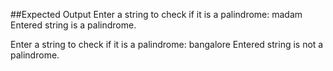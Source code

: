 ##Expected Output
Enter a string to check if it is a palindrome: madam
Entered string is a palindrome.

Enter a string to check if it is a palindrome: bangalore
Entered string is not a palindrome.
